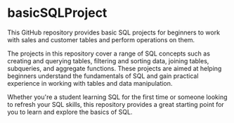 # basicSQLProject
This GitHub repository provides basic SQL projects for beginners to work with sales and customer tables and perform operations on them.

The projects in this repository cover a range of SQL concepts such as creating and querying tables, filtering and sorting data, joining tables, subqueries, and aggregate functions. These projects are aimed at helping beginners understand the fundamentals of SQL and gain practical experience in working with tables and data manipulation.

Whether you're a student learning SQL for the first time or someone looking to refresh your SQL skills, this repository provides a great starting point for you to learn and explore the basics of SQL.
